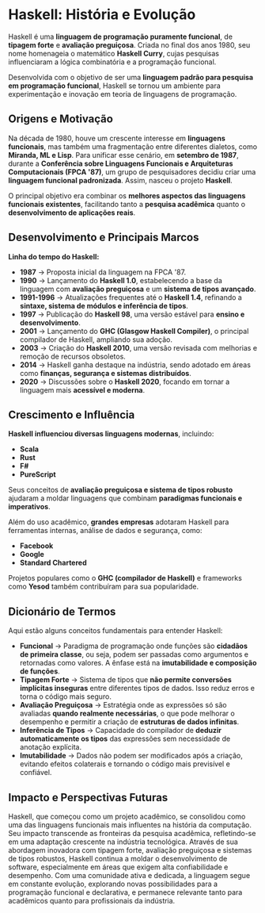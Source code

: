# Haskell: História e Evolução

Haskell é uma **linguagem de programação puramente funcional**, de **tipagem forte** e **avaliação preguiçosa**. Criada no final dos anos 1980, seu nome homenageia o matemático **Haskell Curry**, cujas pesquisas influenciaram a lógica combinatória e a programação funcional.

Desenvolvida com o objetivo de ser uma **linguagem padrão para pesquisa em programação funcional**, Haskell se tornou um ambiente para experimentação e inovação em teoria de linguagens de programação.


## Origens e Motivação
Na década de 1980, houve um crescente interesse em **linguagens funcionais**, mas também uma fragmentação entre diferentes dialetos, como **Miranda, ML e Lisp**. Para unificar esse cenário, em **setembro de 1987**, durante a **Conferência sobre Linguagens Funcionais e Arquiteturas Computacionais (FPCA '87)**, um grupo de pesquisadores decidiu criar uma **linguagem funcional padronizada**. Assim, nasceu o projeto **Haskell**.

O principal objetivo era combinar os **melhores aspectos das linguagens funcionais existentes**, facilitando tanto a **pesquisa acadêmica** quanto o **desenvolvimento de aplicações reais**.


## Desenvolvimento e Principais Marcos
**Linha do tempo do Haskell:**

- **1987** → Proposta inicial da linguagem na FPCA '87.
- **1990** → Lançamento do **Haskell 1.0**, estabelecendo a base da linguagem com **avaliação preguiçosa** e um **sistema de tipos avançado**.
- **1991-1996** → Atualizações frequentes até o **Haskell 1.4**, refinando a **sintaxe, sistema de módulos e inferência de tipos**.
- **1997** → Publicação do **Haskell 98**, uma versão estável para **ensino e desenvolvimento**.
- **2001** → Lançamento do **GHC (Glasgow Haskell Compiler)**, o principal compilador de Haskell, ampliando sua adoção.
- **2003** → Criação do **Haskell 2010**, uma versão revisada com melhorias e remoção de recursos obsoletos.
- **2014** → Haskell ganha destaque na indústria, sendo adotado em áreas como **finanças, segurança e sistemas distribuídos**.
- **2020** → Discussões sobre o **Haskell 2020**, focando em tornar a linguagem mais **acessível e moderna**.


## Crescimento e Influência
**Haskell influenciou diversas linguagens modernas**, incluindo:

- **Scala**
- **Rust**
- **F#**
- **PureScript**

Seus conceitos de **avaliação preguiçosa e sistema de tipos robusto** ajudaram a moldar linguagens que combinam **paradigmas funcionais e imperativos**.

Além do uso acadêmico, **grandes empresas** adotaram Haskell para ferramentas internas, análise de dados e segurança, como:

- **Facebook**
- **Google**
- **Standard Chartered**

Projetos populares como o **GHC (compilador de Haskell)** e frameworks como **Yesod** também contribuíram para sua popularidade.


## Dicionário de Termos
Aqui estão alguns conceitos fundamentais para entender Haskell:

- **Funcional** → Paradigma de programação onde funções são **cidadãos de primeira classe**, ou seja, podem ser passadas como argumentos e retornadas como valores. A ênfase está na **imutabilidade e composição de funções**.
- **Tipagem Forte** → Sistema de tipos que **não permite conversões implícitas inseguras** entre diferentes tipos de dados. Isso reduz erros e torna o código mais seguro.
- **Avaliação Preguiçosa** → Estratégia onde as expressões só são avaliadas **quando realmente necessárias**, o que pode melhorar o desempenho e permitir a criação de **estruturas de dados infinitas**.
- **Inferência de Tipos** → Capacidade do compilador de **deduzir automaticamente os tipos** das expressões sem necessidade de anotação explícita.
- **Imutabilidade** → Dados não podem ser modificados após a criação, evitando efeitos colaterais e tornando o código mais previsível e confiável.


## Impacto e Perspectivas Futuras

Haskell, que começou como um projeto acadêmico, se consolidou como uma das linguagens funcionais mais influentes na história da computação. Seu impacto transcende as fronteiras da pesquisa acadêmica, refletindo-se em uma adaptação crescente na indústria tecnológica. Através de sua abordagem inovadora com tipagem forte, avaliação preguiçosa e sistemas de tipos robustos, Haskell continua a moldar o desenvolvimento de software, especialmente em áreas que exigem alta confiabilidade e desempenho. Com uma comunidade ativa e dedicada, a linguagem segue em constante evolução, explorando novas possibilidades para a programação funcional e declarativa, e permanece relevante tanto para acadêmicos quanto para profissionais da indústria.


